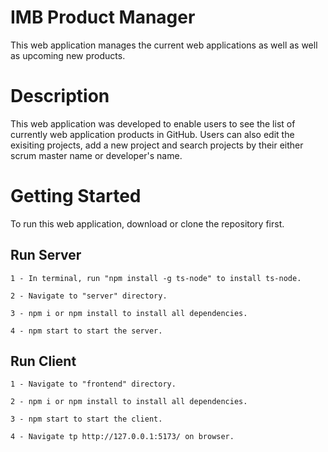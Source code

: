 # IMB Product Manager

This web application manages the current web applications as well as well as upcoming new products.

# Description

This web application was developed to enable users to see the list of currently web application products in GitHub. Users can also edit the exisiting projects, add a new project and search projects by their either scrum master name or developer's name.

# Getting Started

To run this web application, download or clone the repository first.

## Run Server

    1 - In terminal, run "npm install -g ts-node" to install ts-node.

    2 - Navigate to "server" directory.

    3 - npm i or npm install to install all dependencies.

    4 - npm start to start the server.

## Run Client

    1 - Navigate to "frontend" directory.

    2 - npm i or npm install to install all dependencies.

    3 - npm start to start the client.

    4 - Navigate tp http://127.0.0.1:5173/ on browser.
